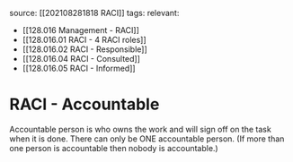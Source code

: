 source: [[202108281818 RACI]]
tags:
relevant:
- [[128.016 Management - RACI]]
- [[128.016.01 RACI - 4 RACI roles]]
- [[128.016.02 RACI - Responsible]]
- [[128.016.04 RACI - Consulted]]
- [[128.016.05 RACI - Informed]]

# RACI - Accountable

Accountable person is who owns the work and will sign off on the task when it is done. There can only be ONE accountable person. (If more than one person is accountable then nobody is accountable.)

